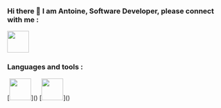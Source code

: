 ### Hi there 👋 I am Antoine, Software Developer, please connect with me :

[<img src="https://cdn.jsdelivr.net/gh/devicons/devicon@latest/icons/linkedin/linkedin-original.svg" width="50" height="50"/>](https://www.linkedin.com/in/antoine-plantec-255781181/)

### Languages and tools :

<div display="flex">
[<img src="https://cdn.jsdelivr.net/gh/devicons/devicon@latest/icons/java/java-original-wordmark.svg" width="50" height="50"/>]()
[<img src="https://cdn.jsdelivr.net/gh/devicons/devicon@latest/icons/angular/angular-original.svg" width="50" height="50"/>]()

</div>
          

<!--
**AntPlc/AntPlc** is a ✨ _special_ ✨ repository because its `README.md` (this file) appears on your GitHub profile.

Here are some ideas to get you started:

- 🔭 I’m currently working on ...
- 🌱 I’m currently learning ...
- 👯 I’m looking to collaborate on ...
- 🤔 I’m looking for help with ...
- 💬 Ask me about ...
- 📫 How to reach me: ...
- 😄 Pronouns: ...
- ⚡ Fun fact: ...
-->


